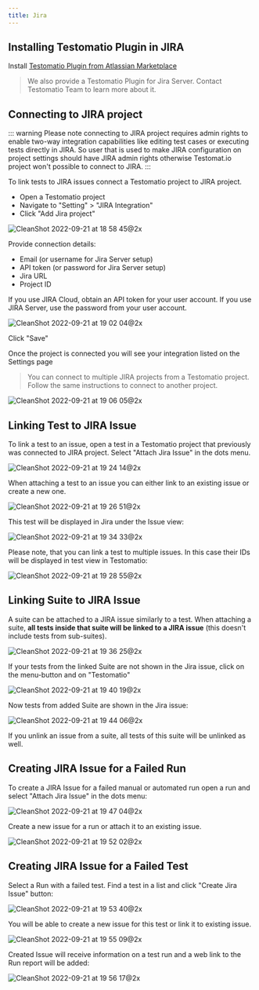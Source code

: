 ```yaml
---
title: Jira
---
```


## Installing Testomatio Plugin in JIRA

Install [Testomatio Plugin from Atlassian Marketplace](https://marketplace.atlassian.com/apps/1224120/testomatio?hosting=cloud&tab=overview)

> We also provide a Testomatio Plugin for Jira Server. Contact Testomatio Team to learn more about it.

## Connecting to JIRA project


::: warning Please note connecting to JIRA project requires admin rights to enable two-way integration capabilities like editing test cases or executing tests directly in JIRA. So user that is used to make JIRA configuration on project settings should have JIRA admin rights otherwise Testomat.io project won't possible to connect to JIRA.
:::  

To link tests to JIRA issues connect a Testomatio project to JIRA project.

* Open a Testomatio project
* Navigate to "Setting" > "JIRA Integration"
* Click "Add Jira project"

![CleanShot 2022-09-21 at 18 58 45@2x](./images/191553780-32626df6-72cf-459c-a3ef-9feb899c10a7.jpg)

Provide connection details:

* Email (or username for Jira Server setup)
* API token (or password for Jira Server setup)
* Jira URL
* Project ID

If you use JIRA Cloud, obtain an API token for your user account.
If you use JIRA Server, use the password from your user account.

![CleanShot 2022-09-21 at 19 02 04@2x](./images/191554363-292706f8-1ea4-47cb-8b4e-e88e6bbb0227.jpg)

Click "Save"

Once the project is connected you will see your integration listed on the Settings page

> You can connect to multiple JIRA projects from a Testomatio project. Follow the same instructions to connect to another project.

![CleanShot 2022-09-21 at 19 06 05@2x](./images/191555232-7c48a635-dbf5-49ff-8b7b-b87f323aec11.jpg)

## Linking Test to JIRA Issue

To link a test to an issue, open a test in a Testomatio project that previously was connected to JIRA project. Select "Attach Jira Issue" in the dots menu.

![CleanShot 2022-09-21 at 19 24 14@2x](./images/191559194-3e330a81-d98c-4f24-8978-e64632ae68ef.jpg)

When attaching a test to an issue you can either link to an existing issue or create a new one.

![CleanShot 2022-09-21 at 19 26 51@2x](./images/191559583-504e867b-185a-4672-94d9-53ae6813a514.jpg)

This test will be displayed in Jira under the Issue view:

![CleanShot 2022-09-21 at 19 34 33@2x](./images/191561367-9e4be6fc-2f06-414d-a590-5ae85ee2d26b.jpg)

Please note, that you can link a test to multiple issues. In this case their IDs will be displayed in test view in Testomatio:

![CleanShot 2022-09-21 at 19 28 55@2x](./images/191560321-46482505-4509-454a-a633-a7be87816520.jpg)

## Linking Suite to JIRA Issue

A suite can be attached to a JIRA issue similarly to a test. When attaching a suite, **all tests inside that suite will be linked to a JIRA issue** (this doesn't include tests from sub-suites). 

![CleanShot 2022-09-21 at 19 36 25@2x](./images/191562188-4192ca13-e0ca-429b-815b-b0ffd680ec57.jpg)

If your tests from the linked Suite are not shown in the Jira issue, click on the menu-button and on "Testomatio"

![CleanShot 2022-09-21 at 19 40 19@2x](./images/191562634-894acdb6-9316-4427-9185-e0bd34e3aa83.jpg)

Now tests from added Suite are shown in the Jira issue:

![CleanShot 2022-09-21 at 19 44 06@2x](./images/191563321-14208936-0c61-4886-882a-7b7db081e9fb.jpg)

If you unlink an issue from a suite, all tests of this suite will be unlinked as well.

## Creating JIRA Issue for a Failed Run

To create a JIRA Issue for a failed manual or automated run open a run and select "Attach Jira Issue" in the dots menu: 

![CleanShot 2022-09-21 at 19 47 04@2x](./images/191564154-6c2e4552-3631-4cbe-8590-6ac1185125e9.jpg)

Create a new issue for a run or attach it to an existing issue.

![CleanShot 2022-09-21 at 19 52 02@2x](./images/191564967-ca138d17-9ddd-4b82-bd37-7f9e6a9cc7d8.jpg)

## Creating JIRA Issue for a Failed Test

Select a Run with a failed test. Find a test in a list and click "Create Jira Issue" button:

![CleanShot 2022-09-21 at 19 53 40@2x](./images/191565430-fb506f7a-7f7f-4fa1-8e74-0ba787be5cc8.jpg)

You will be able to create a new issue for this test or link it to existing issue.

![CleanShot 2022-09-21 at 19 55 09@2x](./images/191565572-b502c38c-8c0e-498c-8bad-d6a1211834fd.jpg)

Created Issue will receive information on a test run and a web link to the Run report will be added:

![CleanShot 2022-09-21 at 19 56 17@2x](./images/191565828-ab6b827b-cfea-41bf-9b8b-31656ea84101.jpg)
